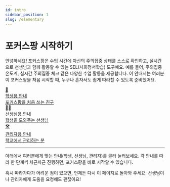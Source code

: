 ```yaml
---
id: intro
sidebar_position: 1
slug: /elementary
---
```


# 포커스팡 시작하기

안녕하세요!
포커스팡은 수업 시간에 자신의 주의집중 상태를 스스로 확인하고, 실시간으로 선생님과 함께 활동할 수 있는 SEL(사회정서학습) 도구예요.
예를 들어, 주의집중 온도계, 실시간 주의집중 체크 같은 다양한 수업 활동을 제공합니다.
이 안내서는 여러분이 포커스팡을 처음 시작할 때, 누구나 혼자서도 쉽게 따라할 수 있도록 준비했어요.

<!-- 카드형 안내: HTML/CSS만 사용, JSX style prop 사용 금지 -->
<div class="fp-card-container fp-card-green">
  <a class="fp-card" href="/docs/elementary/student-guide">
    <div class="fp-card-icon">👦</div>
    <div class="fp-card-title">학생용 안내</div>
    <div class="fp-card-desc">포커스팡을 처음 쓰는 친구</div>
  </a>
  <a class="fp-card" href="/docs/elementary/teacher-guide">
    <div class="fp-card-icon">👩‍🏫</div>
    <div class="fp-card-title">선생님용 안내</div>
    <div class="fp-card-desc">학생을 도와주는 선생님</div>
  </a>
  <a class="fp-card" href="/docs/elementary/admin-guide">
    <div class="fp-card-icon">🛠️</div>
    <div class="fp-card-title">관리자용 안내</div>
    <div class="fp-card-desc">학교에서 관리하는 분</div>
  </a>
</div>

---

아래에서 여러분에게 맞는 안내(학생, 선생님, 관리자)를 골라 눌러보세요.
각 안내를 따라 한 단계씩 차근차근 진행하면, 포커스팡을 바로 시작할 수 있습니다.

혹시 따라가다가 어려운 점이 있으면, 언제든 다시 이 페이지로 돌아와 주세요.
선생님이나 관리자에게 도움을 요청해도 괜찮아요!

